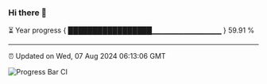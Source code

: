 ### Hi there 👋

⏳ Year progress { █████████████████▁▁▁▁▁▁▁▁▁▁▁▁▁ } 59.91 %

---

⏰ Updated on Wed, 07 Aug 2024 06:13:06 GMT

![Progress Bar CI](https://github.com/Shyam-Makwana/GitHub-Actions-Demo/workflows/Progress%20Bar%20CI/badge.svg)
